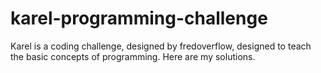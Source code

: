 # karel-programming-challenge
Karel is a coding challenge, designed by fredoverflow, designed to teach the basic concepts of programming. Here are my solutions.
